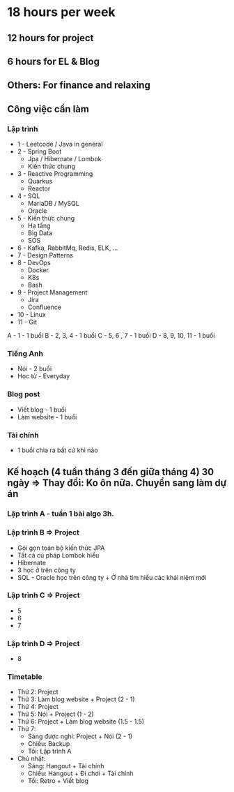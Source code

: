 
# 18 hours per week
## 12 hours for project 
## 6 hours for EL & Blog
## Others: For finance and relaxing

## Công việc cần làm
### Lập trình
- 1 - Leetcode / Java in general 
- 2 - Spring Boot 
	- Jpa / Hibernate / Lombok
	- Kiến thức chung
- 3 - Reactive Programming
	- Quarkus
	- Reactor
- 4 - SQL
	- MariaDB / MySQL
	- Oracle
- 5 - Kiến thức chung
	- Hạ tầng
	- Big Data
	- SOS
- 6 - Kafka, RabbitMq, Redis, ELK, ... 
- 7 - Design Patterns
- 8 - DevOps
	- Docker
	- K8s
	- Bash
- 9 - Project Management
	- Jira
	- Confluence
- 10 - Linux
- 11 - Git 

A - 1 - 1 buổi
B - 2, 3, 4 -  1 buổi 
C - 5, 6 , 7 -  1 buổi 
D - 8, 9, 10, 11 - 1 buổi
### Tiếng Anh
- Nói - 2 buổi 
- Học từ - Everyday 
### Blog post
- Viết blog - 1 buổi
- Làm website - 1 buổi
### Tài chính
- 1 buổi chia ra bất cứ khi nào 
## Kế hoạch (4 tuần tháng 3 đến giữa tháng 4) 30 ngày => Thay đổi: Ko ôn nữa. Chuyển sang làm dự án
### Lập trình A - tuần 1 bài algo 3h. 
### Lập trình B => Project
- Gói gọn toàn bộ kiến thức JPA 
- Tất cả cú pháp Lombok hiểu
- Hibernate
- 3 học ở trên công ty 
- SQL - Oracle học trên công ty + Ở nhà tìm hiểu các khái niệm mới
### Lập trình C => Project
- 5 
- 6 
- 7
### Lập trình D => Project
- 8
### Timetable
- Thứ 2: Project
- Thứ 3: Làm blog website + Project (2 - 1)
- Thứ 4: Project
- Thứ 5: Nói + Project (1 - 2)
- Thứ 6: Project + Làm blog website (1.5 - 1.5)
 - Thứ 7: 
	- Sáng được nghỉ: Project + Nói (2 - 1) 
	- Chiều: Backup
	- Tối: Lập trình A
- Chủ nhật: 
	- Sáng: Hangout + Tài chính
	- Chiều: Hangout + Đi chơi + Tài chính
	- Tối: Retro + Viết blog
